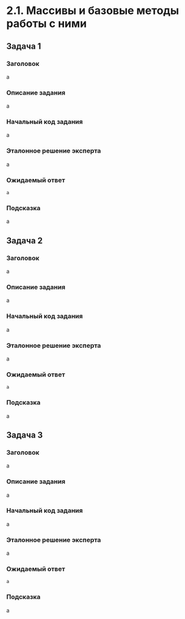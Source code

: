 # 2.1. Массивы и базовые методы работы с ними

## Задача 1

### Заголовок
a

### Описание задания
a

### Начальный код задания
a

### Эталонное решение эксперта
a

### Ожидаемый ответ
```
a
```

### Подсказка
a

## Задача 2

### Заголовок
a

### Описание задания
a

### Начальный код задания
a

### Эталонное решение эксперта
a

### Ожидаемый ответ
```
a
```

### Подсказка
a

## Задача 3

### Заголовок
a

### Описание задания
a

### Начальный код задания
a

### Эталонное решение эксперта
a

### Ожидаемый ответ
```
a
```

### Подсказка
a
